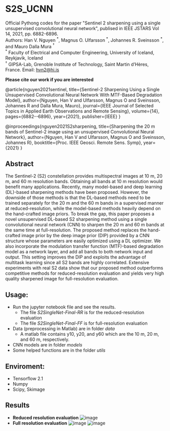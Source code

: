 # S2S_UCNN
 Official Pythong codes for the paper "Sentinel 2 sharpening using a single unsupervised convolutional neural network", publised in IEEE JSTARS Vol 14, 2021, pp. 6882-6896.<br>
Authors: Han V. Nguyen $^\ast$, Magnus O. Ulfarsson $^\ast$,  Johannes R. Sveinsson $^\ast$, and Mauro Dalla Mura $^\dagger$ <br>
$^\ast$ Faculty of Electrical and Computer Engineering, University of Iceland, Reykjavik, Iceland<br>
$^\dagger$ GIPSA-Lab, Grenoble Institute of Technology, Saint Martin d’Hères, France.
Email: hvn2@hi.is

**Please cite our work if you are interested**

 @article{nguyen2021sentinel,
  title={Sentinel-2 Sharpening Using a Single Unsupervised Convolutional Neural Network With MTF-Based Degradation Model},
  author={Nguyen, Han V and Ulfarsson, Magnus O and Sveinsson, Johannes R and Dalla Mura, Mauro},
  journal={IEEE Journal of Selected Topics in Applied Earth Observations and Remote Sensing},
  volume={14},
  pages={6882--6896},
  year={2021},
  publisher={IEEE}
}

@inproceedings{nguyen2021S2sharpening,
  title={Sharpening the 20 m bands of Sentinel-2 image using an unsupervised Convolutional Neural Network},
  author={Nguyen, Han V and Ulfarsson, Magnus O and Sveinsson, Johannes R},
  booktitle={Proc. IEEE Geosci. Remote Sens. Symp},
  year={2021}
}

## Abstract
The Sentinel-2 (S2) constellation provides multispectral images at 10 m, 20 m, and 60 m resolution bands. Obtaining all bands at 10 m resolution would benefit many applications. Recently, many model-based and deep learning (DL)-based sharpening methods have been proposed. However, the downside of those methods is that the DL-based methods need to be trained separately for the 20 m and the 60 m bands in a supervised manner at reduced-resolution, while the model-based methods heavily depend on the hand-crafted image priors. To break the gap, this paper proposes a novel unsupervised DL-based S2 sharpening method using a single convolutional neural network (CNN) to sharpen the 20 m and 60 m bands at the same time at full-resolution. The proposed method replaces the hand-crafted image prior by the deep image prior (DIP) provided by a CNN structure whose parameters are easily optimized using a DL optimizer. We also incorporate the modulation transfer function (MTF)-based degradation model as a network layer, and add all bands to both network input and output. This setting improves the DIP and exploits the advantage of multitask learning since all S2 bands are highly correlated. Extensive experiments with real S2 data show that our proposed method outperforms competitive methods for reduced-resolution evaluation and yields very high quality sharpened image for full-resolution evaluation.

## Usage:
 - Run the jupyter notebook file and see the results.
     + The file *S2SingleNet-Final-RR* is for the reduced-resolution evaluation
     + The file *S2SingleNet-Final-FF* is for full-resolution evaluation
 - Data (preprocessing in Matlab) are in folder *data*
     + A matlab file contains y10, y20, and y60 which are the 10 m, 20 m, and 60 m, respectively.
 - CNN models are in folder *models*
 - Some helped functions are in the folder *utils*

## Enviroment:
- Tensorflow 2.1
- Numpy
- Scipy, Skimage

## Results
- **Reduced resolution evaluation**
![image](result1.png "a title")
- **Full resolution evaluation**
![image](result2.png "a title")
![image](result3.png "a title")
